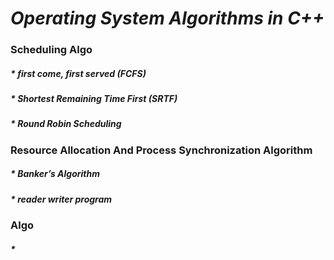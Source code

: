 # *Operating System Algorithms in C++*
### Scheduling Algo 
##### * first come, first served (FCFS)
##### * Shortest Remaining Time First (SRTF)
##### * Round Robin Scheduling


### Resource Allocation And Process Synchronization Algorithm
##### * Banker’s Algorithm
##### * reader writer program


###  Algo 
##### * 




